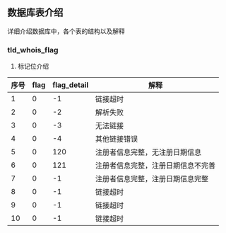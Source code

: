 ## 数据库表介绍
详细介绍数据库中，各个表的结构以及解释
### tld_whois_flag
1. 标记位介绍  


| 序号 | flag | flag_detail |解释|
| --- | --- |---|---|
| 1 | 0 | -1 | 链接超时|
| 2 | 0 | -2 | 解析失败|
| 3 | 0 |-3 | 无法链接|
| 4 | 0 |-4 | 其他链接错误|
| 5 | 0 |120 | 注册者信息完整，无注册日期信息|
| 6 | 0 |121 | 注册者信息完整，注册日期信息不完善|
| 7 | 0 |-1 | 注册者信息完整，注册日期信息完整|
| 8 | 0 |-1 | 链接超时|
| 9 | 0 |-1 | 链接超时|
| 10 |0 | -1 | 链接超时|


